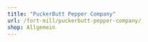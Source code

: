 ```yaml
---
title: "PuckerButt Pepper Company"
url: /fort-mill/puckerbutt-pepper-company/
shop: Allgemein
---
```

